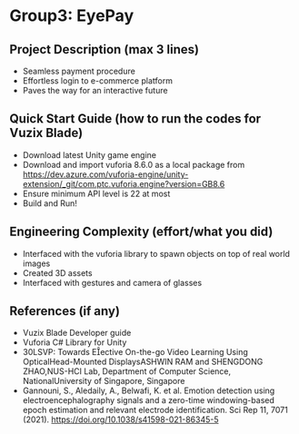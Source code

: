 # Group3: EyePay


## Project Description (max 3 lines)
- Seamless payment procedure
- Effortless login to e-commerce platform
- Paves the way for an interactive future

## Quick Start Guide (how to run the codes for Vuzix Blade)
- Download latest Unity game engine
- Download and import vuforia 8.6.0 as a local package from https://dev.azure.com/vuforia-engine/unity-extension/_git/com.ptc.vuforia.engine?version=GB8.6
- Ensure minimum API level is 22 at most
- Build and Run!

## Engineering Complexity (effort/what you did)
- Interfaced with the vuforia library to spawn objects on top of real world images
- Created 3D assets
- Interfaced with gestures and camera of glasses

## References (if any)
- Vuzix Blade Developer guide 
- Vuforia C# Library for Unity
- 30LSVP: Towards Eective On-the-go Video Learning Using OpticalHead-Mounted DisplaysASHWIN RAM and SHENGDONG ZHAO,NUS-HCI Lab, Department of Computer Science, NationalUniversity of Singapore, Singapore
- Gannouni, S., Aledaily, A., Belwafi, K. et al. Emotion detection using electroencephalography signals and a zero-time windowing-based epoch estimation and relevant electrode identification. Sci Rep 11, 7071 (2021). https://doi.org/10.1038/s41598-021-86345-5

